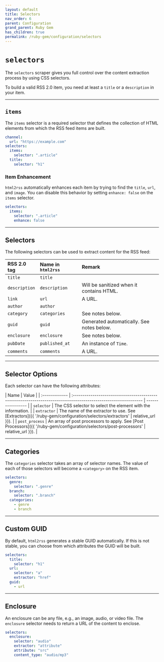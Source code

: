```yaml
---
layout: default
title: Selectors
nav_order: 6
parent: Configuration
grand_parent: Ruby Gem
has_children: true
permalink: /ruby-gem/configuration/selectors
---
```


# `selectors`

The `selectors` scraper gives you full control over the content extraction process by using CSS selectors.

To build a valid RSS 2.0 item, you need at least a `title` or a `description` in your item.

---

## `items`

The `items` selector is a required selector that defines the collection of HTML elements from which the RSS feed items are built.

```yaml
channel:
  url: "https://example.com"
selectors:
  items:
    selector: ".article"
  title:
    selector: "h1"
```

### Item Enhancement

`html2rss` automatically enhances each item by trying to find the `title`, `url`, and `image`. You can disable this behavior by setting `enhance: false` on the `items` selector.

```yaml
selectors:
  items:
    selector: ".article"
    enhance: false
```

---

## Selectors

The following selectors can be used to extract content for the RSS feed:

| RSS 2.0 tag   | Name in `html2rss` | Remark                                    |
| :------------ | :----------------- | :---------------------------------------- |
| `title`       | `title`            |                                           |
| `description` | `description`      | Will be sanitized when it contains HTML.  |
| `link`        | `url`              | A URL.                                    |
| `author`      | `author`           |                                           |
| `category`    | `categories`       | See notes below.                          |
| `guid`        | `guid`             | Generated automatically. See notes below. |
| `enclosure`   | `enclosure`        | See notes below.                          |
| `pubDate`     | `published_at`     | An instance of `Time`.                    |
| `comments`    | `comments`         | A URL.                                    |

---

## Selector Options

Each selector can have the following attributes:

| Name           | Value                                                                                                              |
| :------------- | :----------------------------------------------------------------------------------------------------------------- | ----------------- |
| `selector`     | The CSS selector to select the element with the information.                                                       |
| `extractor`    | The name of the extractor to use. See [Extractors]({{ '/ruby-gem/configuration/selectors/extractors'               | relative_url }}). |
| `post_process` | An array of post processors to apply. See [Post Processors]({{ '/ruby-gem/configuration/selectors/post-processors' | relative_url }}). |

---

## Categories

The `categories` selector takes an array of selector names. The value of each of those selectors will become a `<category>` on the RSS item.

```yaml
selectors:
  genre:
    selector: ".genre"
  branch:
    selector: ".branch"
  categories:
    - genre
    - branch
```

---

## Custom GUID

By default, `html2rss` generates a stable GUID automatically. If this is not stable, you can choose from which attributes the GUID will be built.

```yaml
selectors:
  title:
    selector: "h1"
  url:
    selector: "a"
    extractor: "href"
  guid:
    - url
```

---

## Enclosure

An enclosure can be any file, e.g., an image, audio, or video file. The `enclosure` selector needs to return a URL of the content to enclose.

```yaml
selectors:
  enclosure:
    selector: "audio"
    extractor: "attribute"
    attribute: "src"
    content_type: "audio/mp3"
```
